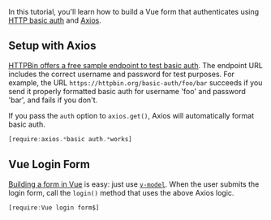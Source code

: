 In this tutorial, you'll learn how to build a Vue form that
authenticates using [HTTP basic auth](https://swagger.io/docs/specification/authentication/basic-authentication/) and [Axios](/axios).

Setup with Axios
---------------

[HTTPBin offers a free sample endpoint to test basic auth](http://httpbin.org/#/Auth/get_basic_auth__user___passwd_). The endpoint URL includes the correct username and password for test purposes. For example, the URL `https://httpbin.org/basic-auth/foo/bar` succeeds if you send it properly formatted basic auth for username 'foo' and password 'bar', and fails if you don't.

If you pass the `auth` option to `axios.get()`, Axios will automatically format basic auth.

```javascript
[require:axios.*basic auth.*works]
```

Vue Login Form
--------

[Building a form in Vue](/tutorials/vue/form) is easy: just use [`v-model`](/tutorials/vue/v-model). When the user submits the login form, call the `login()` method
that uses the above Axios logic.

```javascript
[require:Vue login form$]
```